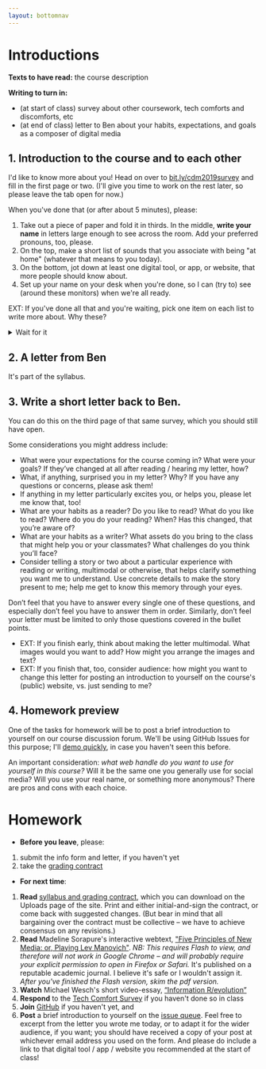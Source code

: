 ```yaml
---
layout: bottomnav
---
```



# Introductions
**Texts to have read:** the course description

**Writing to turn in:**

* (at start of class) survey about other coursework, tech comforts and discomforts, etc
* (at end of class) letter to Ben about your habits, expectations, and goals as a composer of digital media

## 1. Introduction to the course and to each other
<div class="alert alert-success">
I'd like to know more about you! Head on over to <a href="http://bit.ly/cdm2019survey">bit.ly/cdm2019survey</a> and fill in the first page or two. (I'll give you time to work on the rest later, so please leave the tab open for now.)
</div>

When you've done that (or after about 5 minutes), please:

1. Take out a piece of paper and fold it in thirds. In the middle, **write your name** in letters large enough to see across the room. Add your preferred pronouns, too, please.
2. On the top, make a short list of sounds that you associate with being "at home" (whatever that means to you today).
3. On the bottom, jot down at least one digital tool, or app, or website, that more people should know about.
4. Set up your name on your desk when you're done, so I can (try to) see (around these monitors) when we're all ready.

EXT: If you've done all that and you're waiting, pick one item on each list to write more about. Why these?

<details>
  <summary>Wait for it</summary>

  <em>Yup, it's introduction time!</em> Let's share these around the room, as a way of meeting and greeting each other – and picking up some digital suggestions along the way. (Later, I'll ask you to post your recommendations as part of your first contribution to our class discussion forum.) Just one item from each list should do the trick.
</details>

## 2. A letter from Ben
It's part of the syllabus.

## 3. Write a short letter back to Ben.
You can do this on the third page of that same survey, which you should still have open.

Some considerations you might address include:

* What were your expectations for the course coming in? What were your goals? If they’ve changed at all after reading / hearing my letter, how?
* What, if anything, surprised you in my letter? Why? If you have any questions or concerns, please ask them!
* If anything in my letter particularly excites you, or helps you, please let me know that, too!
* What are your habits as a reader? Do you like to read? What do you like to read? Where do you do your reading? When? Has this changed, that you’re aware of?
* What are your habits as a writer? What assets do you bring to the class that might help you or your classmates? What challenges do you think you’ll face?
* Consider telling a story or two about a particular experience with reading or writing, multimodal or otherwise, that helps clarify something you want me to understand. Use concrete details to make the story present to me; help me get to know this memory through your eyes.

Don’t feel that you have to answer every single one of these questions, and especially don’t feel you have to answer them in order. Similarly, don’t feel your letter must be limited to only those questions covered in the bullet points.

* EXT: If you finish early, think about making the letter multimodal. What images would you want to add? How might you arrange the images and text?
* EXT: If you finish that, too, consider audience: how might you want to change this letter for posting an introduction to yourself on the course's (public) website, vs. just sending to me?

## 4. Homework preview
One of the tasks for homework will be to post a brief introduction to yourself on our course discussion forum. We'll be using GitHub Issues for this purpose; I'll <a href="{{site.github.issues_url}}/1">demo quickly</a>, in case you haven't seen this before.

<div class="alert alert-info">
An important consideration: <em>what web handle do you want to use for yourself in this course?</em> Will it be the same one you generally use for social media? Will you use your real name, or something more anonymous? There are pros and cons with each choice.
</div>


# Homework

* **Before you leave**, please:
 1. submit the info form and letter, if you haven't yet
 2. take the [grading contract](https://github.com/pitt-cdm/miller2019spring/blob/gh-pages/uploads/miller-2019spring-composingdigitalmedia-gradingcontract.docx)
* **For next time**:
 1. **Read** [syllabus and grading contract]({{site.github_url}}/uploads.md), which you can download on the Uploads page of the site. Print and either initial-and-sign the contract, or come back with suggested changes. (But bear in mind that all bargaining over the contract must be collective – we have to achieve consensus on any revisions.)
 2. **Read** Madeline Sorapure's interactive webtext, ["Five Principles of New Media: or, Playing Lev Manovich"](http://kairos.technorhetoric.net/8.2/binder2.html?coverweb/sorapure/index.htm). *NB: This requires Flash to view, and therefore will not work in Google Chrome – and will probably require your explicit permission to open in Firefox or Safari.* It's published on a reputable academic journal. I believe it's safe or I wouldn't assign it. *After you've finished the Flash version, skim the pdf version.*
 3. **Watch** Michael Wesch's short video-essay, [“Information R/evolution”](http://www.youtube.com/watch?v=-4CV05HyAbM)
 4. **Respond** to the [Tech Comfort Survey](http://bit.ly/cdm2019survey) if you haven't done so in class
 5. **Join** [GitHub](https://github.com/) if you haven't yet, and
 6. **Post** a brief introduction to yourself on the <a href="{{site.github.issues_url}}/1">issue queue</a>. Feel free to excerpt from the letter you wrote me today, or to adapt it for the wider audience, if you want; you should have received a copy of your post at whichever email address you used on the form. And please do include a link to that digital tool / app / website you recommended at the start of class!
